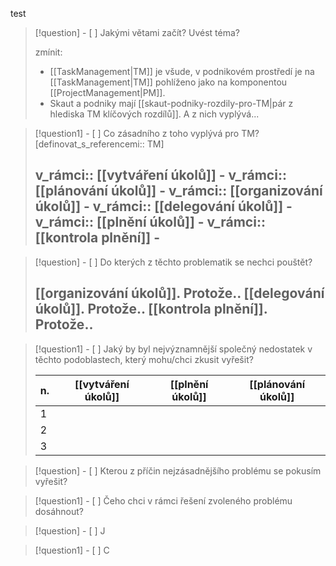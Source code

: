 test

> [!question] - [ ] Jakými větami začít? Uvést téma?
> 
> zmínit:
> - [[TaskManagement|TM]] je všude, v podnikovém prostředí je na [[TaskManagement|TM]] pohlíženo jako na komponentou [[ProjectManagement|PM]]. 
> - Skaut a podniky mají [[skaut-podniky-rozdily-pro-TM|pár z hlediska TM klíčových rozdílů]]. A z nich vyplývá...

> [!question1] - [ ] Co zásadního z toho vyplývá pro TM? [definovat_s_referencemi:: TM]
> 
> v_rámci:: [[vytváření úkolů]] -
> v_rámci:: [[plánování úkolů]] -
> v_rámci:: [[organizování úkolů]] -
> v_rámci:: [[delegování úkolů]] -
> v_rámci:: [[plnění úkolů]] -
> v_rámci:: [[kontrola plnění]] -
> ---
> 
> 



> [!question] - [ ] Do kterých z těchto problematik se nechci pouštět?
> 
> [[organizování úkolů]]. Protože.. 
> [[delegování úkolů]]. Protože..
> [[kontrola plnění]]. Protože..
> ---
> 
> 

> [!question1] - [ ] Jaký by byl nejvýznamnější společný nedostatek v těchto podoblastech, který mohu/chci zkusit vyřešit?
> 
> | n.| [[vytváření úkolů]] | [[plnění úkolů]] | [[plánování úkolů]] |
> |----|----|----|----|
> |1||||
> |2||||
> |3||||
> 

> [!question] - [ ] Kterou z příčin nejzásadnějšího problému se pokusím vyřešit?

> [!question1] - [ ] Čeho chci v rámci řešení zvoleného problému dosáhnout?

> [!question] - [ ] J

> [!question1] - [ ] C

